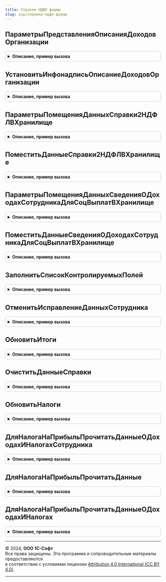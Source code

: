 ```yaml
---
title: Справки НДФЛ формы
slug: zup/справки-ндфл-формы
---
```



## ПараметрыПредставленияОписанияДоходовОрганизации
<details style="margin: 1em 0; padding: 0.5em; border: 1px solid #ccc; border-radius: 6px;">

<summary style="font-weight: bold; cursor: pointer;">Описание, пример вызова</summary>

```bsl

// Создает новую структуру параметров для формирования описания доходов организации.
//
// Возвращаемое значение:
//  ПараметрыПредставления - Структура - содержит:
//    * ДляНалогаНаПрибыль               - Булево
//    * НеВключатьДоходыПоЦеннымБумагам  - Булево
//    * СводнаяСправка                   - Булево
//
Функция ПараметрыПредставленияОписанияДоходовОрганизации() Экспорт
```

Пример вызова
```bsl
Результат = СправкиНДФЛФормы.ПараметрыПредставленияОписанияДоходовОрганизации() 
```
</details>

## УстановитьИнфонадписьОписаниеДоходовОрганизации
<details style="margin: 1em 0; padding: 0.5em; border: 1px solid #ccc; border-radius: 6px;">

<summary style="font-weight: bold; cursor: pointer;">Описание, пример вызова</summary>

```bsl

// Формирует надпись о доходах организации на форме
//
// Параметры:
//  Форма                    - ФормаКлиентскогоПриложения
//  ФизическоеЛицо           - СправочникСсылка.ФизическиеЛица
//  ПараметрыПредставления   - см. ПараметрыПредставленияОписанияДоходовОрганизации()
//
Процедура УстановитьИнфонадписьОписаниеДоходовОрганизации(Форма, ФизическоеЛицо = Неопределено, ПараметрыПредставления = Неопределено) Экспорт
```

Пример вызова
```bsl
СправкиНДФЛФормы.УстановитьИнфонадписьОписаниеДоходовОрганизации(Форма, ФизическоеЛицо, ПараметрыПредставления);
```
</details>

## ПараметрыПомещенияДанныхСправки2НДФЛВХранилище
<details style="margin: 1em 0; padding: 0.5em; border: 1px solid #ccc; border-radius: 6px;">

<summary style="font-weight: bold; cursor: pointer;">Описание, пример вызова</summary>

```bsl

// Создает новую структуру параметров для помещения данных справки 2-НДФЛ в хранилище.
//
// Возвращаемое значение:
//  ПараметрыДанныхСправки - Структура - содержит:
//    * ДанныеСотрудника                - ДанныеФормыКоллекция, ДанныеФормыЭлементКоллекции, ДанныеФормыСтруктура
//    * СтрокиСведенийОДоходах          - ДанныеФормыКоллекция, ДанныеФормыЭлементКоллекции
//    * СтрокиСведенийОВычетах          - ДанныеФормыЭлементКоллекции
//    * НомерСправки                    - Число
//    * Ставка                          - Перечисление.НДФЛСтавки
//    * НеВключатьДоходыПоЦеннымБумагам - Булево
//    * УведомленияОПравеНаВычеты       - ДанныеФормыЭлементКоллекции
//    * ПоказыватьИсправляемуюСправку   - Булево
//    * ИсправляемаяСправка             - Документ.СправкиНДФЛДляПередачиВНалоговыйОрган.Ссылка
//    * НомерКорректировки              - Число
//
Функция ПараметрыПомещенияДанныхСправки2НДФЛВХранилище() Экспорт
```

Пример вызова
```bsl
Результат = СправкиНДФЛФормы.ПараметрыПомещенияДанныхСправки2НДФЛВХранилище() 
```
</details>

## ПоместитьДанныеСправки2НДФЛВХранилище
<details style="margin: 1em 0; padding: 0.5em; border: 1px solid #ccc; border-radius: 6px;">

<summary style="font-weight: bold; cursor: pointer;">Описание, пример вызова</summary>

```bsl

// Помещает данные справки во временное хранилище, возвращает адрес во временном хранилище
//
// Параметры:
//  Форма                    - ФормаКлиентскогоПриложения
//  ПараметрыДанныхСправки   - см. ПараметрыПомещенияДанныхСправки2НДФЛВХранилище
//  Ошибки                   - Массив из Строка
//  НоваяСтрока              - Булево
//
// Возвращаемое значение:
//  Строка - адрес во временном хранилище
//
Функция ПоместитьДанныеСправки2НДФЛВХранилище(Форма, ПараметрыДанныхСправки, Ошибки, НоваяСтрока) Экспорт
```

Пример вызова
```bsl
Результат = СправкиНДФЛФормы.ПоместитьДанныеСправки2НДФЛВХранилище(Форма, ПараметрыДанныхСправки, Ошибки, НоваяСтрока) 
```
</details>

## ПараметрыПомещенияДанныхСведенияОДоходахСотрудникаДляСоцВыплатВХранилище
<details style="margin: 1em 0; padding: 0.5em; border: 1px solid #ccc; border-radius: 6px;">

<summary style="font-weight: bold; cursor: pointer;">Описание, пример вызова</summary>

```bsl

// Создает новую структуру параметров для помещения данных сведений о доходах сотрудника для соц. выплат в хранилище.
//
// Возвращаемое значение:
//  ПараметрыДанныхСправки - Структура - содержит:
//    * ДанныеСотрудника                - ДанныеФормыКоллекция, ДанныеФормыЭлементКоллекции, ДанныеФормыСтруктура
//    * СтрокиСведенийОДоходах          - ДанныеФормыКоллекция, ДанныеФормыЭлементКоллекции
//    * СтрокиСведенийОВычетах          - ДанныеФормыЭлементКоллекции
//    * НомерСправки                    - Число
//    * Ставка                          - Перечисление.НДФЛСтавки
//    * НеВключатьДоходыПоЦеннымБумагам - Булево
//    * УведомленияОПравеНаВычеты       - ДанныеФормыЭлементКоллекции
//    * ПоказыватьИсправляемуюСправку   - Булево
//    * ИсправляемаяСправка             - Документ.СправкиНДФЛДляПередачиВНалоговыйОрган.Ссылка
//    * НомерКорректировки              - Число
//
Функция ПараметрыПомещенияДанныхСведенияОДоходахСотрудникаДляСоцВыплатВХранилище() Экспорт
```

Пример вызова
```bsl
Результат = СправкиНДФЛФормы.ПараметрыПомещенияДанныхСведенияОДоходахСотрудникаДляСоцВыплатВХранилище() 
```
</details>

## ПоместитьДанныеСведенияОДоходахСотрудникаДляСоцВыплатВХранилище
<details style="margin: 1em 0; padding: 0.5em; border: 1px solid #ccc; border-radius: 6px;">

<summary style="font-weight: bold; cursor: pointer;">Описание, пример вызова</summary>

```bsl

// Помещает данные сведений о доходах сотрудника для соц. выплат во временное хранилище, возвращает адрес во временном хранилище
//
// Параметры:
//  Форма                    - ФормаКлиентскогоПриложения
//  ПараметрыДанныхСправки   - см. ПараметрыПомещенияДанныхСведенияОДоходахСотрудникаДляСоцВыплатВХранилище
//  Ошибки                   - Массив из Строка
//  НоваяСтрока              - Булево
//
// Возвращаемое значение:
//  Строка - адрес во временном хранилище
//
Функция ПоместитьДанныеСведенияОДоходахСотрудникаДляСоцВыплатВХранилище(Форма, ПараметрыДанныхСправки, Ошибки, НоваяСтрока) Экспорт
```

Пример вызова
```bsl
Результат = СправкиНДФЛФормы.ПоместитьДанныеСведенияОДоходахСотрудникаДляСоцВыплатВХранилище(Форма, ПараметрыДанныхСправки, Ошибки, НоваяСтрока) 
```
</details>

## ЗаполнитьСписокКонтролируемыхПолей
<details style="margin: 1em 0; padding: 0.5em; border: 1px solid #ccc; border-radius: 6px;">

<summary style="font-weight: bold; cursor: pointer;">Описание, пример вызова</summary>

```bsl

// Заполняет реквизит формы СписокКонтролируемыхПолей.
//
// Параметры:
//  Форма                - ФормаКлиентскогоПриложения
//  ДляНалогаНаПрибыль	 - Булево
//
Процедура ЗаполнитьСписокКонтролируемыхПолей(Форма, ДляНалогаНаПрибыль = Ложь) Экспорт
```

Пример вызова
```bsl
СправкиНДФЛФормы.ЗаполнитьСписокКонтролируемыхПолей(Форма, ДляНалогаНаПрибыль);
```
</details>

## ОтменитьИсправлениеДанныхСотрудника
<details style="margin: 1em 0; padding: 0.5em; border: 1px solid #ccc; border-radius: 6px;">

<summary style="font-weight: bold; cursor: pointer;">Описание, пример вызова</summary>

```bsl

// Заполняет данные сотрудника по данным учета за налоговый период на дату документа, отменяя ручные исправления
//
// Параметры:
//  Форма                - ФормаКлиентскогоПриложения
//  СправкаПоСотруднику	 - ДанныеФормыСтруктура
//  НалоговыйПериод		 - Число                      - год налогового периода за который берутся данные сотрудника
//  ДатаДокумента		 - Дата
//
Процедура ОтменитьИсправлениеДанныхСотрудника(Форма, СправкаПоСотруднику, НалоговыйПериод, ДатаДокумента) Экспорт
```

Пример вызова
```bsl
СправкиНДФЛФормы.ОтменитьИсправлениеДанныхСотрудника(Форма, СправкаПоСотруднику, НалоговыйПериод, ДатаДокумента) 
```
</details>

## ОбновитьИтоги
<details style="margin: 1em 0; padding: 0.5em; border: 1px solid #ccc; border-radius: 6px;">

<summary style="font-weight: bold; cursor: pointer;">Описание, пример вызова</summary>

```bsl

// Обновляет итоги по облагаемой и общей сумме дохода.
//
// Параметры:
//  ДанныеСправки   - ДанныеФормыСтруктура - содержит:
//    * ОблагаемаяСуммаДохода - Число
//    * ОбщаяСуммаДохода      - Число
//  СведенияОДоходах - ДанныеФормыКоллекция
//  СведенияОВычетах - ДанныеФормыКоллекция
//
Процедура ОбновитьИтоги(ДанныеСправки, СведенияОДоходах, СведенияОВычетах) Экспорт
```

Пример вызова
```bsl
СправкиНДФЛФормы.ОбновитьИтоги(ДанныеСправки, СведенияОДоходах, СведенияОВычетах) 
```
</details>

## ОчиститьДанныеСправки
<details style="margin: 1em 0; padding: 0.5em; border: 1px solid #ccc; border-radius: 6px;">

<summary style="font-weight: bold; cursor: pointer;">Описание, пример вызова</summary>

```bsl

// Очищает поля справки.
//
// Параметры:
//  ДанныеСправки        - ДанныеФормыЭлементКоллекции, ДанныеФормыСтруктура
//  ДляНалогаНаПрибыль	 - Булево
//
Процедура ОчиститьДанныеСправки(ДанныеСправки, ДляНалогаНаПрибыль = Ложь) Экспорт
```

Пример вызова
```bsl
СправкиНДФЛФормы.ОчиститьДанныеСправки(ДанныеСправки, ДляНалогаНаПрибыль);
```
</details>

## ОбновитьНалоги
<details style="margin: 1em 0; padding: 0.5em; border: 1px solid #ccc; border-radius: 6px;">

<summary style="font-weight: bold; cursor: pointer;">Описание, пример вызова</summary>

```bsl

// Обновляет налоги в справках НДФЛ
//
// Параметры:
//  СправкаПоСотруднику	 - ДокументСсылка.СправкаНДФЛ, ДокументСсылка.СправкиНДФЛДляПередачиВНалоговыйОрган
//  ПараметрыСправокНДФЛ - см. СправкиНДФЛ.ПараметрыСправокНДФЛ.
//
Процедура ОбновитьНалоги(СправкаПоСотруднику, ПараметрыСправокНДФЛ) Экспорт
```

Пример вызова
```bsl
СправкиНДФЛФормы.ОбновитьНалоги(СправкаПоСотруднику, ПараметрыСправокНДФЛ) 
```
</details>

## ДляНалогаНаПрибыльПрочитатьДанныеОДоходахИНалогахСотрудника
<details style="margin: 1em 0; padding: 0.5em; border: 1px solid #ccc; border-radius: 6px;">

<summary style="font-weight: bold; cursor: pointer;">Описание, пример вызова</summary>

```bsl

Процедура ДляНалогаНаПрибыльПрочитатьДанныеОДоходахИНалогахСотрудника(Форма, СправкаПоСотруднику, СведенияОДоходах, СведенияОВычетах, НалоговыйПериод, ДатаДокумента, Организация, НомерСправки, Ставка) Экспорт
```

Пример вызова
```bsl
СправкиНДФЛФормы.ДляНалогаНаПрибыльПрочитатьДанныеОДоходахИНалогахСотрудника(Форма, СправкаПоСотруднику, СведенияОДоходах, СведенияОВычетах, НалоговыйПериод, ДатаДокумента, Организация, НомерСправки, Ставка) 
```
</details>

## ДляНалогаНаПрибыльПрочитатьДанные
<details style="margin: 1em 0; padding: 0.5em; border: 1px solid #ccc; border-radius: 6px;">

<summary style="font-weight: bold; cursor: pointer;">Описание, пример вызова</summary>

```bsl

Процедура ДляНалогаНаПрибыльПрочитатьДанные(ДанныеСправок, СведенияОДоходах, СведенияОВычетах, НалоговыйПериод, ДатаДокумента, Организация,  ОбновлятьНеФиксированныеДанные = Истина) Экспорт
```

Пример вызова
```bsl
СправкиНДФЛФормы.ДляНалогаНаПрибыльПрочитатьДанные(ДанныеСправок, СведенияОДоходах, СведенияОВычетах, НалоговыйПериод, ДатаДокумента, Организация, ОбновлятьНеФиксированныеДанные);
```
</details>

## ДляНалогаНаПрибыльПрочитатьДанныеОДоходахИНалогах
<details style="margin: 1em 0; padding: 0.5em; border: 1px solid #ccc; border-radius: 6px;">

<summary style="font-weight: bold; cursor: pointer;">Описание, пример вызова</summary>

```bsl

Процедура ДляНалогаНаПрибыльПрочитатьДанныеОДоходахИНалогах(ДанныеСправок, СведенияОДоходах, СведенияОВычетах, НалоговыйПериод, ДатаДокумента, Организация, НомерСправки = Неопределено, Ставка = Неопределено) Экспорт
```

Пример вызова
```bsl
СправкиНДФЛФормы.ДляНалогаНаПрибыльПрочитатьДанныеОДоходахИНалогах(ДанныеСправок, СведенияОДоходах, СведенияОВычетах, НалоговыйПериод, ДатаДокумента, Организация, НомерСправки, Ставка);
```
</details>

---

© 2024, **ООО 1С-Софт**  
Все права защищены. Эта программа и сопроводительные материалы предоставляются  
в соответствии с условиями лицензии [Attribution 4.0 International (CC BY 4.0)](https://creativecommons.org/licenses/by/4.0/legalcode).

---
